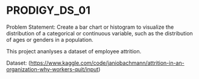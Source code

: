 # PRODIGY_DS_01
Problem Statement: Create a bar chart or histogram to visualize the distribution of a categorical or continuous variable, such as the distribution of ages or genders in a population.

This project ananlyses a dataset of employee attrition.

Dataset: (https://www.kaggle.com/code/janiobachmann/attrition-in-an-organization-why-workers-quit/input)


